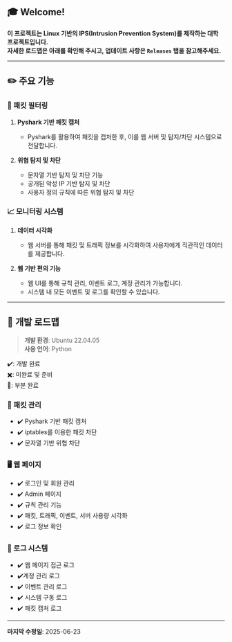 ## 🎓 Welcome!

**이 프로젝트는 Linux 기반의 IPS(Intrusion Prevention System)를 제작하는 대학 프로젝트입니다.**  
**자세한 로드맵은 아래를 확인해 주시고, 업데이트 사항은 `Releases` 탭을 참고해주세요.**

---

## ✏️ 주요 기능

### 🚨 패킷 필터링

1. **Pyshark 기반 패킷 캡처**
   - Pyshark를 활용하여 패킷을 캡처한 후, 이를 웹 서버 및 탐지/차단 시스템으로 전달합니다.

2. **위협 탐지 및 차단**
   - 문자열 기반 탐지 및 차단 기능  
   - 공개된 악성 IP 기반 탐지 및 차단  
   - 사용자 정의 규칙에 따른 위협 탐지 및 차단

### 📈 모니터링 시스템

1. **데이터 시각화**
   - 웹 서버를 통해 패킷 및 트래픽 정보를 시각화하여 사용자에게 직관적인 데이터를 제공합니다.

2. **웹 기반 편의 기능**
   - 웹 UI를 통해 규칙 관리, 이벤트 로그, 계정 관리가 가능합니다.  
   - 시스템 내 모든 이벤트 및 로그를 확인할 수 있습니다.

---

##  🚩 개발 로드맵

> **개발 환경**: Ubuntu 22.04.05  
> **사용 언어**: Python  

✔️: 개발 완료  
✖️: 미완료 및 준비  
🔶: 부분 완료  

### 🧱 패킷 관리
- ✔️ Pyshark 기반 패킷 캡처  
- ✔️ iptables를 이용한 패킷 차단  
- ✔️ 문자열 기반 위협 차단  

### 🖥️ 웹 페이지
- ✔️ 로그인 및 회원 관리  
- ✔️ Admin 페이지  
- ✔️ 규칙 관리 기능  
- ✔️ 패킷, 트래픽, 이벤트, 서버 사용량 시각화  
- ✔️ 로그 정보 확인  

### 📜 로그 시스템
- ✔️ 웹 페이지 접근 로그  
- ✔️계정 관리 로그  
- ✔️ 이벤트 관리 로그  
- ✔️ 시스템 구동 로그  
- ✔️ 패킷 캡처 로그  

---

**마지막 수정일**: 2025-06-23


